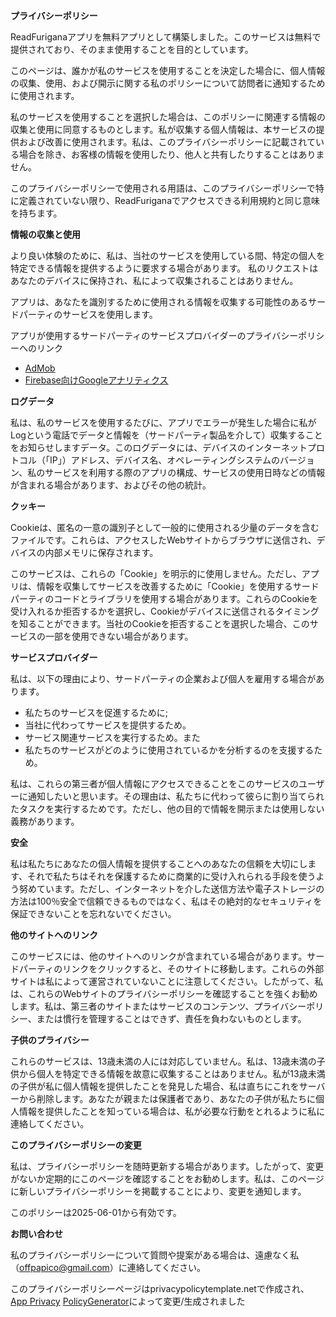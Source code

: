 **<font style="vertical-align: inherit;"><font style="vertical-align: inherit;">プライバシーポリシー</font></font>**

<font style="vertical-align: inherit;"><font style="vertical-align: inherit;">ReadFuriganaアプリを無料アプリとして構築しました。</font><font style="vertical-align: inherit;">このサービスは無料で提供されており、そのまま使用することを目的としています。</font></font>

<font style="vertical-align: inherit;"><font style="vertical-align: inherit;">このページは、誰かが私のサービスを使用することを決定した場合に、個人情報の収集、使用、および開示に関する私のポリシーについて訪問者に通知するために使用されます。</font></font>

<font style="vertical-align: inherit;"><font style="vertical-align: inherit;">私のサービスを使用することを選択した場合は、このポリシーに関連する情報の収集と使用に同意するものとします。</font><font style="vertical-align: inherit;">私が収集する個人情報は、本サービスの提供および改善に使用されます。</font><font style="vertical-align: inherit;">私は、このプライバシーポリシーに記載されている場合を除き、お客様の情報を使用したり、他人と共有したりすることはありません。</font></font>

<font style="vertical-align: inherit;"><font style="vertical-align: inherit;">このプライバシーポリシーで使用される用語は、このプライバシーポリシーで特に定義されていない限り、ReadFuriganaでアクセスできる利用規約と同じ意味を持ちます。</font></font>

**<font style="vertical-align: inherit;"><font style="vertical-align: inherit;">情報の収集と使用</font></font>**

<font style="vertical-align: inherit;"><font style="vertical-align: inherit;">より良い体験のために、私は、当社のサービスを使用している間、特定の個人を特定できる情報を提供するように要求する場合があります。 私のリクエストはあなたのデバイスに保持され、私によって収集されることはありません。</font></font>

<font style="vertical-align: inherit;"><font style="vertical-align: inherit;">アプリは、あなたを識別するために使用される情報を収集する可能性のあるサードパーティのサービスを使用します。</font></font>

<font style="vertical-align: inherit;"><font style="vertical-align: inherit;">アプリが使用するサードパーティのサービスプロバイダーのプライバシーポリシーへのリンク</font></font>

*   [<font style="vertical-align: inherit;"><font style="vertical-align: inherit;">AdMob</font></font>](https://support.google.com/admob/answer/6128543?hl=en)
*   [<font style="vertical-align: inherit;"><font style="vertical-align: inherit;">Firebase向けGoogleアナリティクス</font></font>](https://firebase.google.com/support/privacy)

**<font style="vertical-align: inherit;"><font style="vertical-align: inherit;">ログデータ</font></font>**

<font style="vertical-align: inherit;"><font style="vertical-align: inherit;">私は、私のサービスを使用するたびに、アプリでエラーが発生した場合に私がLogという電話でデータと情報を（サードパーティ製品を介して）収集することをお知らせしますデータ。</font><font style="vertical-align: inherit;">このログデータには、デバイスのインターネットプロトコル（「IP」）アドレス、デバイス名、オペレーティングシステムのバージョン、私のサービスを利用する際のアプリの構成、サービスの使用日時などの情報が含まれる場合があります、およびその他の統計。</font></font>

**<font style="vertical-align: inherit;"><font style="vertical-align: inherit;">クッキー</font></font>**

<font style="vertical-align: inherit;"><font style="vertical-align: inherit;">Cookieは、匿名の一意の識別子として一般的に使用される少量のデータを含むファイルです。</font><font style="vertical-align: inherit;">これらは、アクセスしたWebサイトからブラウザに送信され、デバイスの内部メモリに保存されます。</font></font>

<font style="vertical-align: inherit;"><font style="vertical-align: inherit;">このサービスは、これらの「Cookie」を明示的に使用しません。</font><font style="vertical-align: inherit;">ただし、アプリは、情報を収集してサービスを改善するために「Cookie」を使用するサードパーティのコードとライブラリを使用する場合があります。</font><font style="vertical-align: inherit;">これらのCookieを受け入れるか拒否するかを選択し、Cookieがデバイスに送信されるタイミングを知ることができます。</font><font style="vertical-align: inherit;">当社のCookieを拒否することを選択した場合、このサービスの一部を使用できない場合があります。</font></font>

**<font style="vertical-align: inherit;"><font style="vertical-align: inherit;">サービスプロバイダー</font></font>**

<font style="vertical-align: inherit;"><font style="vertical-align: inherit;">私は、以下の理由により、サードパーティの企業および個人を雇用する場合があります。</font></font>

*   <font style="vertical-align: inherit;"><font style="vertical-align: inherit;">私たちのサービスを促進するために;</font></font>
*   <font style="vertical-align: inherit;"><font style="vertical-align: inherit;">当社に代わってサービスを提供するため。</font></font>
*   <font style="vertical-align: inherit;"><font style="vertical-align: inherit;">サービス関連サービスを実行するため。</font><font style="vertical-align: inherit;">また</font></font>
*   <font style="vertical-align: inherit;"><font style="vertical-align: inherit;">私たちのサービスがどのように使用されているかを分析するのを支援するため。</font></font>

<font style="vertical-align: inherit;"><font style="vertical-align: inherit;">私は、これらの第三者が個人情報にアクセスできることをこのサービスのユーザーに通知したいと思います。</font><font style="vertical-align: inherit;">その理由は、私たちに代わって彼らに割り当てられたタスクを実行するためです。</font><font style="vertical-align: inherit;">ただし、他の目的で情報を開示または使用しない義務があります。</font></font>

**<font style="vertical-align: inherit;"><font style="vertical-align: inherit;">安全</font></font>**

<font style="vertical-align: inherit;"><font style="vertical-align: inherit;">私は私たちにあなたの個人情報を提供することへのあなたの信頼を大切にします、それで私たちはそれを保護するために商業的に受け入れられる手段を使うよう努めています。</font><font style="vertical-align: inherit;">ただし、インターネットを介した送信方法や電子ストレージの方法は100％安全で信頼できるものではなく、私はその絶対的なセキュリティを保証できないことを忘れないでください。</font></font>

**<font style="vertical-align: inherit;"><font style="vertical-align: inherit;">他のサイトへのリンク</font></font>**

<font style="vertical-align: inherit;"><font style="vertical-align: inherit;">このサービスには、他のサイトへのリンクが含まれている場合があります。</font><font style="vertical-align: inherit;">サードパーティのリンクをクリックすると、そのサイトに移動します。</font><font style="vertical-align: inherit;">これらの外部サイトは私によって運営されていないことに注意してください。</font><font style="vertical-align: inherit;">したがって、私は、これらのWebサイトのプライバシーポリシーを確認することを強くお勧めします。</font><font style="vertical-align: inherit;">私は、第三者のサイトまたはサービスのコンテンツ、プライバシーポリシー、または慣行を管理することはできず、責任を負わないものとします。</font></font>

**<font style="vertical-align: inherit;"><font style="vertical-align: inherit;">子供のプライバシー</font></font>**

<font style="vertical-align: inherit;"><font style="vertical-align: inherit;">これらのサービスは、13歳未満の人には対応していません。私は、13歳未満の子供から個人を特定できる情報を故意に収集することはありません。</font><font style="vertical-align: inherit;">私が13歳未満の子供が私に個人情報を提供したことを発見した場合、私は直ちにこれをサーバーから削除します。</font><font style="vertical-align: inherit;">あなたが親または保護者であり、あなたの子供が私たちに個人情報を提供したことを知っている場合は、私が必要な行動をとれるように私に連絡してください。</font></font>

**<font style="vertical-align: inherit;"><font style="vertical-align: inherit;">このプライバシーポリシーの変更</font></font>**

<font style="vertical-align: inherit;"><font style="vertical-align: inherit;">私は、プライバシーポリシーを随時更新する場合があります。</font><font style="vertical-align: inherit;">したがって、変更がないか定期的にこのページを確認することをお勧めします。</font><font style="vertical-align: inherit;">私は、このページに新しいプライバシーポリシーを掲載することにより、変更を通知します。</font></font>

<font style="vertical-align: inherit;"><font style="vertical-align: inherit;">このポリシーは2025-06-01から有効です。</font></font>

**<font style="vertical-align: inherit;"><font style="vertical-align: inherit;">お問い合わせ</font></font>**

<font style="vertical-align: inherit;"><font style="vertical-align: inherit;">私のプライバシーポリシーについて質問や提案がある場合は、遠慮なく私（offpapico@gmail.com）に連絡してください。</font></font>

<font style="vertical-align: inherit;"><font style="vertical-align: inherit;">このプライバシーポリシーページはprivacypolicytemplate.netで作成され、</font> [<font style="vertical-align: inherit;">App Privacy</font>](https://app-privacy-policy-generator.nisrulz.com/)</font> [<font style="vertical-align: inherit;"><font style="vertical-align: inherit;">PolicyGenerator</font></font>](https://privacypolicytemplate.net)<font style="vertical-align: inherit;"><font style="vertical-align: inherit;">によって変更/生成されました</font></font>[](https://app-privacy-policy-generator.nisrulz.com/)

